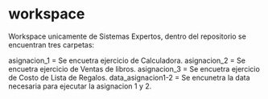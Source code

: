 # workspace

Workspace unicamente de Sistemas Expertos, 
dentro del repositorio se encuentran tres carpetas:

asignacion_1 = Se encuetra ejercicio de Calculadora.
asignacion_2        = Se encuetra ejercicio de Ventas de libros.
asignacion_3        = Se encuetra ejercicio de Costo de Lista de Regalos.
data_asignacion1-2  = Se encunetra la data necesaria para ejecutar la asignacion 1 y 2.
